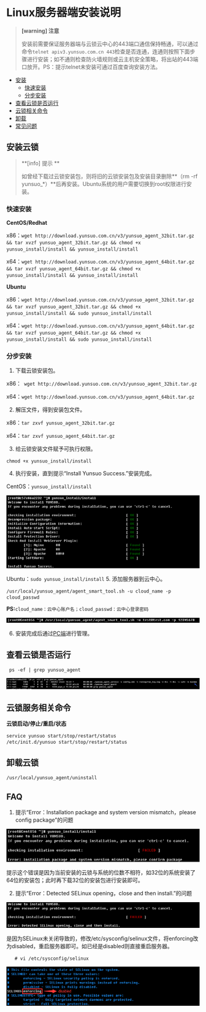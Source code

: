 # Linux服务器端安装说明
>**[warning] 注意**
>
>安装前需要保证服务器端与云锁云中心的443端口通信保持畅通，可以通过命令`telnet apiv3.yunsuo.com.cn 443`检查是否连通，连通则按照下面步骤进行安装；如不通则检查防火墙规则或云主机安全策略，将出站的443端口放开。PS：提示telnet未安装可通过百度查询安装方法。

- [安装](#安装云锁)
    - [快速安装](#快速安装)
    - [分步安装](#分步安装)
- [查看云锁是否运行](#查看云锁是否运行)
- [云锁相关命令](#云锁服务相关命令)
- [卸载](#卸载云锁)
- [常见问题](#faq)

## 安装云锁

>**[info] 提示 **
>
>如曾经下载过云锁安装包，则将旧的云锁安装包及安装目录删除**（rm -rf yunsuo_*）**后再安装。Ubuntu系统的用户需要切换到root权限进行安装。

### 快速安装

**CentOS/Redhat**

x86：`wget http://download.yunsuo.com.cn/v3/yunsuo_agent_32bit.tar.gz && tar xvzf yunsuo_agent_32bit.tar.gz && chmod +x yunsuo_install/install && yunsuo_install/install`

x64：`wget http://download.yunsuo.com.cn/v3/yunsuo_agent_64bit.tar.gz && tar xvzf yunsuo_agent_64bit.tar.gz && chmod +x yunsuo_install/install && yunsuo_install/install`

**Ubuntu**

x86：`wget http://download.yunsuo.com.cn/v3/yunsuo_agent_32bit.tar.gz && tar xvzf yunsuo_agent_32bit.tar.gz && chmod +x yunsuo_install/install && sudo yunsuo_install/install`

x64：`wget http://download.yunsuo.com.cn/v3/yunsuo_agent_64bit.tar.gz && tar xvzf yunsuo_agent_64bit.tar.gz && chmod +x yunsuo_install/install && sudo yunsuo_install/install`

### 分步安装

1. 下载云锁安装包。
   
 x86：` wget http://download.yunsuo.com.cn/v3/yunsuo_agent_32bit.tar.gz`
 
 x64：`wget http://download.yunsuo.com.cn/v3/yunsuo_agent_64bit.tar.gz`

2. 解压文件，得到安装包文件。

 x86：`tar zxvf yunsuo_agent_32bit.tar.gz`
 
 x64：`tar zxvf yunsuo_agent_64bit.tar.gz`

3. 给云锁安装文件赋予可执行权限。
```
chmod +x yunsuo_install/install
```

4. 执行安装，直到提示“Install Yunsuo Success.”安装完成。
 
 CentOS：`yunsuo_install/install`
 
 ![](/assets/installL03.png)
 
 Ubuntu：`sudo yunsuo_install/install`
5. 添加服务器到云中心。
```
/usr/local/yunsuo_agent/agent_smart_tool.sh -u cloud_name -p cloud_passwd
```
 **PS:**`cloud_name：云中心账户名；cloud_passwd：云中心登录密码`
  
  ![](/assets/f0105.png)

6. 安装完成后通过[PC端](/guide/install/PC.md)进行管理。

## 查看云锁是否运行
   
     ps -ef | grep yunsuo_agent

![](/assets/installL04.png)

## 云锁服务相关命令 

**云锁启动/停止/重启/状态**

    service yunsuo start/stop/restart/status
    /etc/init.d/yunsuo start/stop/restart/status
    

## 卸载云锁

    /usr/local/yunsuo_agent/uninstall
    
## FAQ

1. 提示“Error：Installation package and system version mismatch，please config package”的问题

 ![](/assets/installL05.png)

 提示这个错误是因为当前安装的云锁与系统的位数不相符，如32位的系统安装了64位的安装包；此时再下载32位的安装包进行安装即可。
 
2. 提示“Error：Detected SELinux opening，close and then install.”的问题

 ![](/assets/installL01.png)

 是因为SELinux未关闭导致的，修改/etc/sysconfig/selinux文件，将enforcing改为disabled，重启服务器即可。如已经是disabled则直接重启服务器。
    
       # vi /etc/sysconfig/selinux

 ![](/assets/installL02.png)


